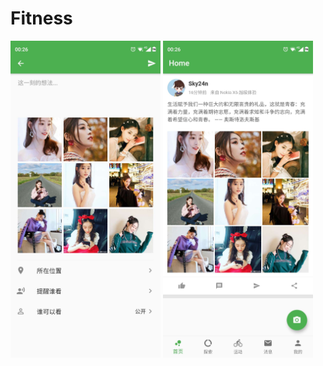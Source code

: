 # Fitness
<img src="https://raw.githubusercontent.com/Sky24n/Fitness/master/docs/imgs/WechatIMG138.png" width="240">  <img src="https://raw.githubusercontent.com/Sky24n/Fitness/master/docs/imgs/WechatIMG139.png" width="240">
